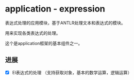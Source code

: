 # application - expression

表达式处理的应用模块，基于ANTLR处理文本和表达式的模块。

用来实现各类表达式的处理。

这个是application框架的基本组件之一。

## 进展

-[x] El表达式的处理 （支持获取对象，基本的数学运算，逻辑运算）

